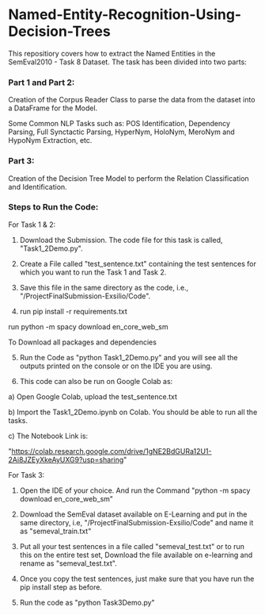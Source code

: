 # Named-Entity-Recognition-Using-Decision-Trees

This repositiory covers how to extract the Named Entities in the SemEval2010 - Task 8 Dataset. The task has been divided into two parts:

### Part 1 and Part 2:

Creation of the Corpus Reader Class to parse the data from the dataset into a DataFrame for the Model.

Some Common NLP Tasks such as: POS Identification, Dependency Parsing, Full Synctactic Parsing, HyperNym, HoloNym, MeroNym and HypoNym Extraction, etc.

### Part 3:

Creation of the Decision Tree Model to perform the Relation Classification and Identification.

### Steps to Run the Code:

For Task 1 & 2:

1) Download the Submission. The code file for this task is called, "Task1_2Demo.py". 

2) Create a File called "test_sentence.txt" containing the test sentences for which you want to 
run the Task 1 and Task 2.

3) Save this file in the same directory as the code, i.e., "/ProjectFinalSubmission-Exsilio/Code".

4) run pip install -r requirements.txt 

run  python -m spacy download en_core_web_sm

To Download all packages and dependencies

5) Run the Code as "python Task1_2Demo.py" and you will see all the outputs printed on the console or on
the IDE you are using.

6) This code can also be run on Google Colab as:

a) Open Google Colab, upload the test_sentence.txt

b) Import the Task1_2Demo.ipynb on Colab. You should be able to run all the tasks.

c) The Notebook Link is:

"https://colab.research.google.com/drive/1gNE2BdGURa12U1-2Ai8JZEyXkeAyUXG9?usp=sharing"


For Task 3:

1) Open the IDE of your choice. And run the Command "python -m spacy download en_core_web_sm"

2) Download the SemEval dataset available on E-Learning and put in the same directory, i.e, "/ProjectFinalSubmission-Exsilio/Code"
and name it as "semeval_train.txt"

3) Put all your test sentences in a file called "semeval_test.txt" or to run this on the entire test set,
Download the file available on e-learning and rename as "semeval_test.txt".

4) Once you copy the test sentences, just make sure that you have run the pip install step as before.

5) Run the code as "python Task3Demo.py"
